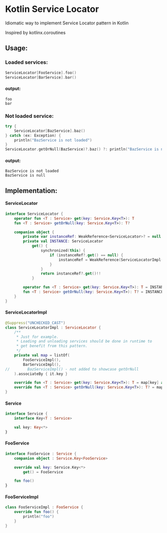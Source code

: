 # Kotlin Service Locator

Idiomatic way to implement Service Locator pattern in Kotlin

Inspired by kotlinx.coroutines

## Usage:

### Loaded services:

```kotlin
ServiceLocator[FooService].foo()  
ServiceLocator[BarService].bar()  
```

#### output:

```
foo
bar
```

### Not loaded service:

```kotlin
try {  
    ServiceLocator[BazService].baz()  
} catch (ex: Exception) {  
    println("BazService is not loaded")  
}  
ServiceLocator.getOrNull(BazService)?.baz() ?: println("BazService is null")
```  

#### output:

```
BazService is not loaded  
BazService is null
```

## Implementation:

#### ServiceLocator

```kotlin
interface ServiceLocator {
    operator fun <T : Service> get(key: Service.Key<T>): T
    fun <T : Service> getOrNull(key: Service.Key<T>): T?

    companion object {
        private var instanceRef: WeakReference<ServiceLocator>? = null
        private val INSTANCE: ServiceLocator
            get() {
                synchronized(this) {
                    if (instanceRef?.get() == null) {
                        instanceRef = WeakReference(ServiceLocatorImpl())
                    }
                }
                return instanceRef?.get()!!
            }

        operator fun <T : Service> get(key: Service.Key<T>): T = INSTANCE[key]
        fun <T : Service> getOrNull(key: Service.Key<T>): T? = INSTANCE.getOrNull(key)
    }
}
```

#### ServiceLocatorImpl

```kotlin
@Suppress("UNCHECKED_CAST")
class ServiceLocatorImpl : ServiceLocator {
    /**
     * Just for example.
     * Loading and unloading services should be done in runtime to
     * get benefit from this pattern.
     */
    private val map = listOf(
        FooServiceImpl(),
        BarServiceImpl(),
//        BazServiceImpl() - not added to showcase getOrNull
    ).associateBy { it.key }

    override fun <T : Service> get(key: Service.Key<T>): T = map[key] as T
    override fun <T : Service> getOrNull(key: Service.Key<T>): T? = map[key] as? T
}
```

#### Service

```kotlin
interface Service {
    interface Key<T : Service>

    val key: Key<*>
}
```

#### FooService

```kotlin
interface FooService : Service {
    companion object : Service.Key<FooService>

    override val key: Service.Key<*>
        get() = FooService

    fun foo()
}
```

#### FooServiceImpl

```kotlin
class FooServiceImpl : FooService {
    override fun foo() {
        println("foo")
    }
}
```